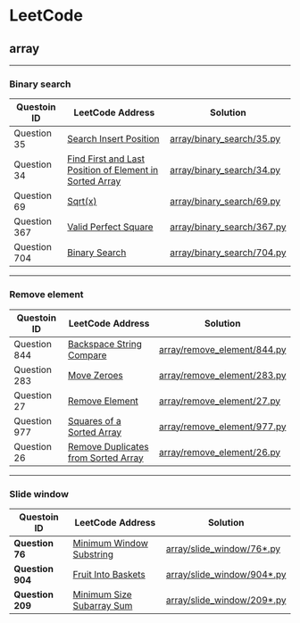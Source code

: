 # LeetCode
## array
--- 
### Binary search
| Questoin ID | LeetCode Address | Solution |
| ---- | ---- | ---- |
| Question 35 |  [Search Insert Position](https://leetcode-cn.com/problems/search-insert-position) | [array/binary_search/35.py](array/binary_search/35.py) 
| Question 34 |  [Find First and Last Position of Element in Sorted Array](https://leetcode-cn.com/problems/find-first-and-last-position-of-element-in-sorted-array) | [array/binary_search/34.py](array/binary_search/34.py) 
| Question 69 |  [Sqrt(x)](https://leetcode-cn.com/problems/sqrtx) | [array/binary_search/69.py](array/binary_search/69.py) 
| Question 367 |  [Valid Perfect Square](https://leetcode-cn.com/problems/valid-perfect-square) | [array/binary_search/367.py](array/binary_search/367.py) 
| Question 704 |  [Binary Search](https://leetcode-cn.com/problems/binary-search) | [array/binary_search/704.py](array/binary_search/704.py) 
--- 
### Remove element
| Questoin ID | LeetCode Address | Solution |
| ---- | ---- | ---- |
| Question 844 |  [Backspace String Compare](https://leetcode-cn.com/problems/backspace-string-compare) | [array/remove_element/844.py](array/remove_element/844.py) 
| Question 283 |  [Move Zeroes](https://leetcode-cn.com/problems/move-zeroes) | [array/remove_element/283.py](array/remove_element/283.py) 
| Question 27 |  [Remove Element](https://leetcode-cn.com/problems/remove-element) | [array/remove_element/27.py](array/remove_element/27.py) 
| Question 977 |  [Squares of a Sorted Array](https://leetcode-cn.com/problems/squares-of-a-sorted-array) | [array/remove_element/977.py](array/remove_element/977.py) 
| Question 26 |  [Remove Duplicates from Sorted Array](https://leetcode-cn.com/problems/remove-duplicates-from-sorted-array) | [array/remove_element/26.py](array/remove_element/26.py) 
--- 
### Slide window
| Questoin ID | LeetCode Address | Solution |
| ---- | ---- | ---- |
| **Question 76** |  [Minimum Window Substring](https://leetcode-cn.com/problems/minimum-window-substring) | [array/slide_window/76*.py](array/slide_window/76*.py) 
| **Question 904** |  [Fruit Into Baskets](https://leetcode-cn.com/problems/fruit-into-baskets) | [array/slide_window/904*.py](array/slide_window/904*.py) 
| **Question 209** |  [Minimum Size Subarray Sum](https://leetcode-cn.com/problems/minimum-size-subarray-sum) | [array/slide_window/209*.py](array/slide_window/209*.py) 
